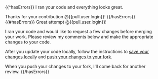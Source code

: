 {{^hasErrors}}
I ran your code and everything looks great.

Thanks for your contribution @{{pull.user.login}}!
{{/hasErrors}}
{{#hasErrors}}
Great attempt @{{pull.user.login}}!

I ran your code and would like to request a few changes before merging your work. Please review my comments below and make the appropriate changes to your code.

After you update your code locally, follow the instructions to [save your changes locally](https://github.com/danthareja/contribute-to-open-source/blob/master/CONTRIBUTING.md#save-your-changes-locally) and [push your changes to your fork](https://github.com/danthareja/contribute-to-open-source/blob/master/CONTRIBUTING.md#send-your-changes-to-your-fork).

When you push your changes to your fork, I'll come back for another review.
{{/hasErrors}}
